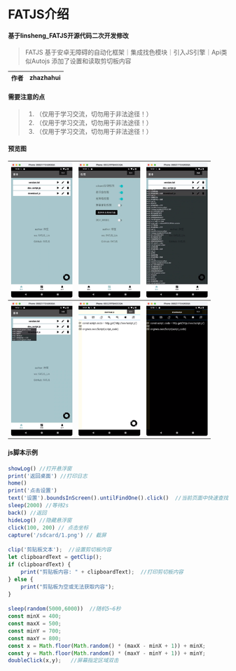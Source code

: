 # FATJS介绍

#### 基于linsheng_FATJS开源代码二次开发修改
>FATJS 基于安卓无障碍的自动化框架｜集成找色模块｜引入JS引擎｜Api类似Autojs
>添加了设置和读取剪切板内容

|作者|zhazhahui|
|---|---

#### 需要注意的点
>1. （仅用于学习交流，切勿用于非法途径！）
>2. （仅用于学习交流，切勿用于非法途径！）
>3. （仅用于学习交流，切勿用于非法途径！）

#### 预览图

| <img src="./img/image-0.png" alt="image-0" style="zoom: 30%;" /> | <img src="./img/image-1.png" alt="image-1" style="zoom: 30%;" /> | <img src="./img/image-2.png" alt="image-2" style="zoom: 30%;" /> |
| ------------------------------------------------------------ | ------------------------------------------------------------ | ------------------------------------------------------------ |
| <img src="./img/image-3.png" alt="image-3" style="zoom: 30%;" /> | <img src="./img/image-4.png" alt="image-4" style="zoom: 30%;" /> | <img src="./img/image-5.png" alt="image-5" style="zoom: 30%;" /> |

#### js脚本示例

```js
showLog() //打开悬浮窗
print('返回桌面') //打印日志
home()
print('点击设置')
text('设置').boundsInScreen().untilFindOne().click()  //当前页面中快速查找点击
sleep(2000) //等待2s
back() //返回
hideLog() //隐藏悬浮窗
click(100, 200) // 点击坐标
capture('/sdcard/1.png') // 截屏

clip('剪贴板文本');  //设置剪切板内容
let clipboardText = getClip();
if (clipboardText) {
    print("剪贴板内容: " + clipboardText);  //打印剪切板内容
} else {
    print("剪贴板为空或无法获取内容");
}

sleep(random(5000,6000))  //随机5~6秒
const minX = 400;  
const maxX = 500;  
const minY = 700;  
const maxY = 800; 
const x = Math.floor(Math.random() * (maxX - minX + 1)) + minX;  
const y = Math.floor(Math.random() * (maxY - minY + 1)) + minY;  
doubleClick(x,y);   //屏幕指定区域双击
```

